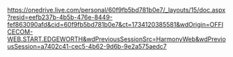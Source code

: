 https://onedrive.live.com/personal/60f9fb5bd781b0e7/_layouts/15/doc.aspx?resid=eefb237b-4b5b-476e-8449-fef863090afd&cid=60f9fb5bd781b0e7&ct=1734120385581&wdOrigin=OFFICECOM-WEB.START.EDGEWORTH&wdPreviousSessionSrc=HarmonyWeb&wdPreviousSession=a7402c41-cec5-4b62-9d6b-9e2a575aedc7

